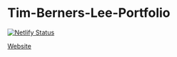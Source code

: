 # Tim-Berners-Lee-Portfolio

[![Netlify Status](https://api.netlify.com/api/v1/badges/7d6f54b9-3291-441f-a5c0-d4ed21857281/deploy-status)](https://app.netlify.com/sites/tim-berners-lee-app/deploys)

<a href="https://tim-berners-lee-app.netlify.app/">Website</a>
